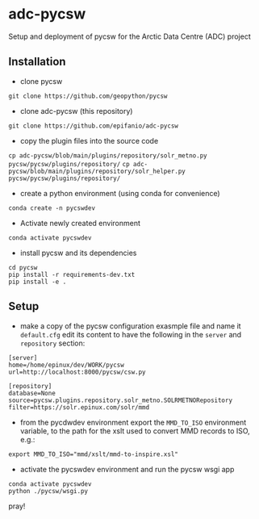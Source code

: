 # adc-pycsw
Setup and deployment of pycsw for the Arctic Data Centre (ADC) project

## Installation 

- clone pycsw

```git clone https://github.com/geopython/pycsw```

- clone adc-pycsw (this repository)

```git clone https://github.com/epifanio/adc-pycsw```

- copy the plugin files into the source code

```cp adc-pycsw/blob/main/plugins/repository/solr_metno.py pycsw/pycsw/plugins/repository/```
```cp adc-pycsw/blob/main/plugins/repository/solr_helper.py pycsw/pycsw/plugins/repository/```

- create a python environment (using conda for convenience)

```conda create -n pycswdev```

- Activate newly created environment

```conda activate pycswdev```

- install pycsw and its dependencies


```
cd pycsw
pip install -r requirements-dev.txt
pip install -e .
```

## Setup


- make a copy of the pycsw configuration exasmple file and name it `default.cfg` edit its content to have the following in the `server` and `repository` section:

```
[server]
home=/home/epinux/dev/WORK/pycsw
url=http://localhost:8000/pycsw/csw.py
```

```
[repository]
database=None
source=pycsw.plugins.repository.solr_metno.SOLRMETNORepository
filter=https://solr.epinux.com/solr/mmd
```

- from the pycdwdev environment export the ```MMD_TO_ISO``` environment variable, to the path for the xslt used to convert MMD records to ISO, e.g.:

```export MMD_TO_ISO="mmd/xslt/mmd-to-inspire.xsl"```


- activate the pycswdev environment and run the pycsw wsgi app
```
conda activate pycswdev
python ./pycsw/wsgi.py
```

pray!
